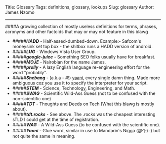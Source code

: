 Title: Glossary
Tags: definitions, glossary, lookups
Slug: glossary
Author: James Nzomo

<hr>
####A growing collection of mostly useless definitions for terms, phrases, acronyms and other factoids that may or may not feature in this blawg

 - #####__*HADD*__ - Half-assed-dumbed-down. Example:- Safcom's moneysink set top box - the shitbox runs a HADD version of android.
 - #####__*LUG*__ - Windows Vista User Group.
 - #####__*google-juice*__ - Something SEO folks usually have for breakfast.
 - #####__*MOJE*__ - Nairobian for the name James.
 - #####__*prolly*__ - A lazy English language re-engineering effort for the word "probably".
 - #####__*Shebang*__ - (a.k.a - #!) [yaani](#yaani), every single damn thing. Made more ambiguous coz you use it to specify the interpreter for your script.
 - #####__*STEM*__ - Science, Technology, Engineering, and Math.
 - #####__*SWAG*__ - Scientific Wild-Ass Guess (not to be confused with the non-scientific one)
 - #####__*TDT*__ - Thoughts and Deeds on Tech (What this blawg is mostly about).
 - #####__*tdt.rocks*__ - See above. The .rocks was the cheapest interesting sTLD I could get at the time of registration.
 - #####__*WAG*__ - A Wild-Ass Guess (to be confused with the scientific one).
 - #####__*Yaani*__ - Glue word, similar in use to Mandarin's Nigga (那个) :) but not quite the same in meaning.
